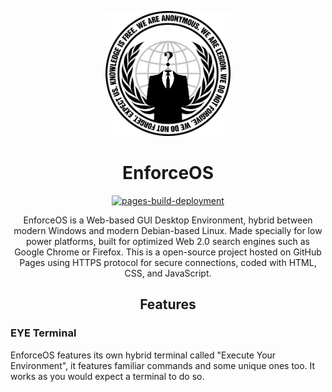 

<p align="center">
<img src="media/repo-logo.png" width="200"><p align="center"></p>
<h1 align="center">EnforceOS</h1>
<p align="center">
  <a href="https://github.com/TNM0001/EnforceOS/actions/workflows/pages/pages-build-deployment">
    <img src="https://github.com/TNM0001/EnforceOS/actions/workflows/pages/pages-build-deployment/badge.svg" alt="pages-build-deployment">
  </a>
  <br>

</p>
<p align="center">EnforceOS is a Web-based GUI Desktop Environment, hybrid between modern Windows and modern Debian-based Linux. Made specially for low power platforms, built for optimized Web 2.0 search engines such as Google Chrome or Firefox. This is a open-source project hosted on GitHub Pages using HTTPS protocol for secure connections, coded with HTML, CSS, and JavaScript.
  </p>

<h2 align="center">Features</h2>

### EYE Terminal

EnforceOS features its own hybrid terminal called "Execute Your Environment", it features familiar commands and some unique ones too. It works as you would expect a terminal to do so.

